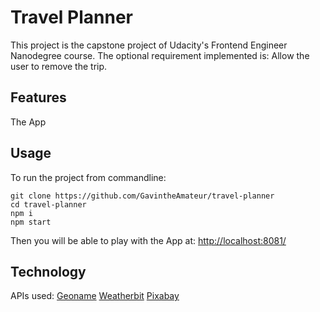 # Travel Planner

This project is the capstone project of Udacity's Frontend Engineer Nanodegree course.
The optional requirement implemented is: Allow the user to remove the trip.  
## Features
The App 
## Usage
To run the project from commandline:
```
git clone https://github.com/GavintheAmateur/travel-planner
cd travel-planner
npm i
npm start
```
Then you will be able to play with the App at: [http://localhost:8081/](http://localhost:8081/)
## Technology
APIs used:
[Geoname](https://www.geonames.org/export/web-services.html)
[Weatherbit](https://www.weatherbit.io/api)
[Pixabay](https://pixabay.com/api/docs/)
